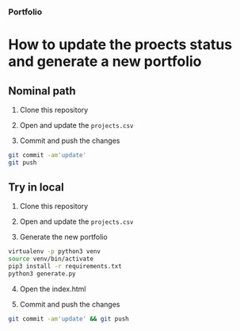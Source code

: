 ### Portfolio

# How to update the proects status and generate a new portfolio

## Nominal path

1. Clone this repository

2. Open and update the ```projects.csv```

3. Commit and push the changes

```bash 
git commit -am'update' 
git push
```


## Try in local 

1. Clone this repository

2. Open and update the ```projects.csv```

3. Generate the new portfolio

```bash 
virtualenv -p python3 venv
source venv/bin/activate
pip3 install -r requirements.txt
python3 generate.py
```
4. Open the index.html

5. Commit and push the changes

```bash 
git commit -am'update' && git push
```